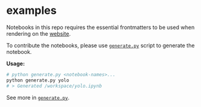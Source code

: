 # examples

Notebooks in this repo requires the essential frontmatters to be used
when rendering on the [website](https://pytorch-ignite.ai).

To contribute the notebooks, please use [`generate.py`](./generate.py)
script to generate the notebook.

**Usage:**

```sh
# python generate.py <notebook-names>...
python generate.py yolo
# > Generated /workspace/yolo.ipynb
```

See more in [`generate.py`](./generate.py).
